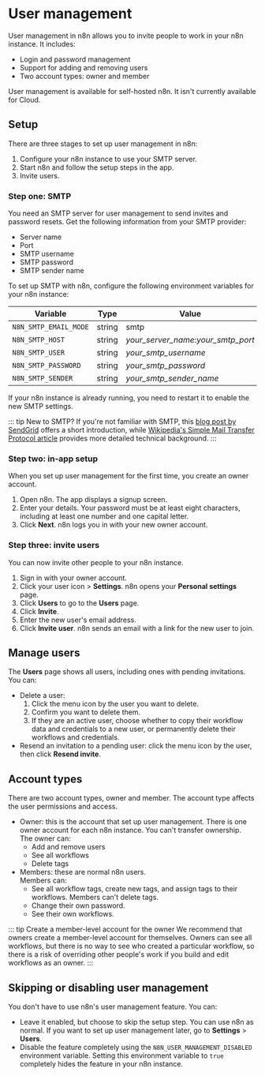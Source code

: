 # User management

User management in n8n allows you to invite people to work in your n8n instance. It includes:

* Login and password management
* Support for adding and removing users
* Two account types: owner and member

User management is available for self-hosted n8n. It isn't currently available for Cloud.

## Setup

There are three stages to set up user management in n8n:

1. Configure your n8n instance to use your SMTP server.
2. Start n8n and follow the setup steps in the app.
3. Invite users.

### Step one: SMTP

You need an SMTP server for user management to send invites and password resets. Get the following information from your SMTP provider:

* Server name
* Port
* SMTP username
* SMTP password
* SMTP sender name

To set up SMTP with n8n, configure the following environment variables for your n8n instance:

| Variable | Type | Value |
| -------- | ---- | ----- |
| `N8N_SMTP_EMAIL_MODE` | string | smtp |
| `N8N_SMTP_HOST` | string | _your_server_name_:_your_smtp_port_ |
| `N8N_SMTP_USER` | string | _your_smtp_username_ |
| `N8N_SMTP_PASSWORD` | string | _your_smtp_password_ |
| `N8N_SMTP_SENDER` | string | _your_smtp_sender_name_ |

If your n8n instance is already running, you need to restart it to enable the new SMTP settings.

::: tip New to SMTP?
If you're not familiar with SMTP, this [blog post by SendGrid](https://sendgrid.com/blog/what-is-an-smtp-server/) offers a short introduction, while [Wikipedia's Simple Mail Transfer Protocol article](https://en.wikipedia.org/wiki/Simple_Mail_Transfer_Protocol) provides more detailed technical background.
:::

### Step two: in-app setup

When you set up user management for the first time, you create an owner account.

1. Open n8n. The app displays a signup screen.
2. Enter your details. Your password must be at least eight characters, including at least one number and one capital letter.
3. Click **Next**. n8n logs you in with your new owner account.

### Step three: invite users

You can now invite other people to your n8n instance. 

1. Sign in with your owner account.
2. Click your user icon > **Settings**. n8n opens your **Personal settings** page.
3. Click **Users** to go to the **Users** page.
4. Click **Invite**.
5. Enter the new user's email address.
6. Click **Invite user**. n8n sends an email with a link for the new user to join.

## Manage users

The **Users** page shows all users, including ones with pending invitations. You can:

* Delete a user: 
  1. Click the menu icon by the user you want to delete.
  2. Confirm you want to delete them.
  3. If they are an active user, choose whether to copy their workflow data and credentials to a new user, or permanently delete their workflows and credentials.
* Resend an invitation to a pending user: click the menu icon by the user, then click **Resend invite**.

## Account types

There are two account types, owner and member. The account type affects the user permissions and access.

* Owner: this is the account that set up user management. There is one owner account for each n8n instance. You can't transfer ownership.  
  The owner can:
    * Add and remove users
    * See all workflows
    * Delete tags
* Members: these are normal n8n users.  
  Members can:
    * See all workflow tags, create new tags, and assign tags to their workflows. Members can't delete tags.
    * Change their own password.
    * See their own workflows.

::: tip Create a member-level account for the owner
We recommend that owners create a member-level account for themselves. Owners can see all workflows, but there is no way to see who created a particular workflow, so there is a risk of overriding other people's work if you build and edit workflows as an owner.
:::

## Skipping or disabling user management

You don't have to use n8n's user management feature. You can:

* Leave it enabled, but choose to skip the setup step. You can use n8n as normal. If you want to set up user management later, go to **Settings** > **Users**.
* Disable the feature completely using the `N8N_USER_MANAGEMENT_DISABLED` environment variable. Setting this environment variable to `true` completely hides the feature in your n8n instance.
